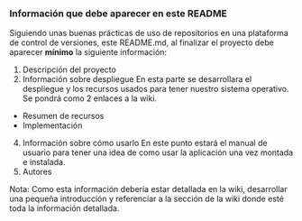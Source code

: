 ### Información que debe aparecer en este README
Siguiendo unas buenas prácticas de uso de repositorios en una plataforma de control de versiones, este README.md, al finalizar el proyecto debe aparecer **mínimo** la siguiente información:

1. Descripción del proyecto
2. Información sobre despliegue
  En esta parte se desarrollara el despliegue y los recursos usados para tener nuestro sistema operativo. Se pondrá como 2 enlaces a la wiki.
  - Resumen de recursos
  - Implementación
4. Información sobre cómo usarlo 
   En este punto estará el manual de usuario para tener una idea de como usar la aplicación una vez montada e instalada.
5. Autores

Nota: Como esta información debería estar detallada en la wiki, desarrollar una pequeña introducción y referenciar a la sección de la wiki donde esté toda la información detallada. 
